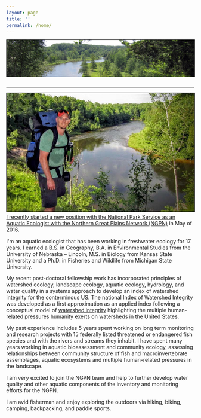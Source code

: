```yaml
---
layout: page
title: ''
permalink: /home/
---
```

<a href="http://dthor.github.io/" title="Darren Thornbrugh, Ph.D."><img src="/images/Manistee_w1335x260.jpg" class="header-image" width="" height="" style="margin-bottom:10px; border:1px solid #000000;" alt="Darren Thornbrugh, Ph.D.">

---
<img src="/images/NGPN_Spring2016_DThornbrugh.jpg" width="600px" align="left" style="float:left; margin-right:10px; margin-bottom:5px; border:1px solid #000000"/>

<p text-align:justify>I recently started a new position with the National Park Service as an Aquatic Ecologist with the <a href="http://science.nature.nps.gov/im/units/ngpn/about.cfm/">Northern Great Plains Network (NGPN)</a> in May of 2016.</p>

<p text-align:justify>I'm an aquatic ecologist that has been working in freshwater ecology for 17 years. I earned a B.S. in Geography, B.A. in Environmental Studies from the University of Nebraska – Lincoln, M.S. in Biology from Kansas State University and a Ph.D. in Fisheries and Wildlife from Michigan State University.</p> 

<p text-align:justify>My recent post-doctoral fellowship work has incorporated principles of watershed ecology, landscape ecology, aquatic ecology, hydrology, and water quality in a systems approach to develop an index of watershed integrity for the conterminous US. The national Index of Watershed Integrity was developed as a first approximation as an applied index following a conceptual model of <a href="http://onlinelibrary.wiley.com/doi/10.1002/rra.2978/full/">watershed integrity</a> highlighting the multiple human-related pressures humanity exerts on watersheds in the United States. </p>

<p text-align:justify>My past experience includes 5 years spent working on long term monitoring and research projects with 15 federally listed threatened or endangered fish species and with the rivers and streams they inhabit. I have spent many years working in aquatic bioassessment and community ecology, assessing relationships between community structure of fish and macroinvertebrate assemblages, aquatic ecosystems and multiple human-related pressures in the landscape.</p>

<p text-align:justify>I am very excited to join the NGPN team and help to further develop water quality and other aquatic components of the inventory and monitoring efforts for the NGPN.</p> 

<p text-align:justify>I am avid fisherman and enjoy exploring the outdoors via hiking, biking, camping, backpacking, and paddle sports.</p>
